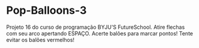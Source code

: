 # Pop-Balloons-3
Projeto 16 do curso de programação BYJU'S FutureSchool.
Atire flechas com seu arco apertando ESPAÇO.
Acerte balões para marcar pontos!
Tente evitar os balões vermelhos!
